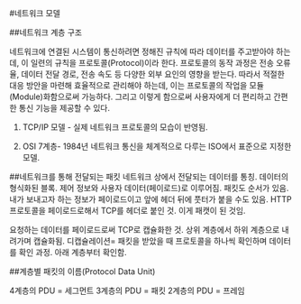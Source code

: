 #네트워크 모델

##네트워크 계층 구조

네트워크에 연결된 시스템이 통신하려면 정해진 규칙에 따라 데이터를 주고받아야 하는데, 이 일련의 규칙을 프로토콜(Protocol)이라 한다. 프로토콜의 동작 과정은 전송 오류율, 데이터 전달 경로, 전송 속도 등 다양한 외부 요인의 영향을 받는다. 따라서 적절한 대응 방안을 마련해 효율적으로 관리해야 하는데, 이는 프로토콜의 작업을 모듈(Module)화함으로써 가능하다. 그리고 이렇게 함으로써 사용자에게 더 편리하고 간편한 통신 기능을 제공할 수 있다.


1. TCP/IP 모델 - 실제 네트워크 프로토콜의 모습이 반영됨.

2. OSI 7계층- 1984년 네트워크 통신을 체계적으로 다루는 ISO에서 표준으로 지정한 모델. 




##네트워크를 통해 전달되는 패킷
네트워크 상에서 전달되는 데이터를 통칭. 데이터의 형식화된 블록. 제어 정보와 사용자 데이터(페이로드)로 이루어짐.
패킷도 순서가 있음. 
내가 보내고자 하는 정보가 페이로드이고 앞에 헤더 뒤에 풋터가 붙을 수도 있음.
HTTP 프로토콜을 페이로드로해서 TCP를 헤더로 붙인 것. 이게 패캣이 된 것임.

요청하는 데이터를 페이로드로써 TCP로 캡슐화한 것. 상위 계층에서 하위 계층으로 내려가며 캡슐화됨. 
디캡슐레이션= 패킷을 받았을 때 프로토콜을 하나씩 확인하며 데이터를 확인 과정. 아래 계층부터 확인함. 

##계층별 패킷의 이름(Protocol Data Unit)

4계층의 PDU = 세그먼트
3계층의 PDU = 패킷
2계층의 PDU = 프레임
 
